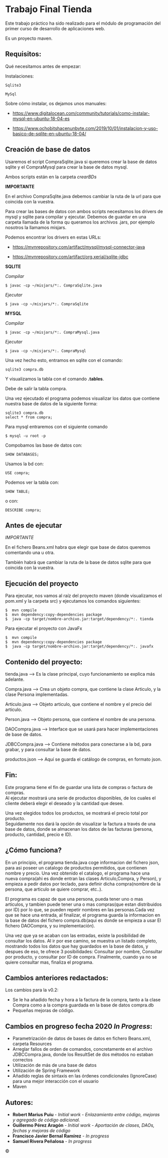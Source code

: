 # Trabajo Final Tienda 
Este trabajo práctico ha sido realizado para el módulo de programación del primer curso de desarrollo de aplicaciones web.


Es un proyecto maven.

## Requisitos:
Qué necesitamos antes de empezar:

Instalaciones:
```
Sqlite3 

MySql
```
Sobre cómo instalar, os dejamos unos manuales:

- https://www.digitalocean.com/community/tutorials/como-instalar-mysql-en-ubuntu-18-04-es


- https://www.ochobitshacenunbyte.com/2019/10/01/instalacion-y-uso-basico-de-sqlite-en-ubuntu-18-04/




## Creación de base de datos
Usaremos el script CompraSqlite.java si queremos crear la base de datos sqlite y el CompraMysql para crear la base de datos mysql.


Ambos scripts están en la carpeta *crearBDs*


**IMPORTANTE**


En el archivo CompraSqlite.java debemos cambiar la ruta de la url para que coincida con la vuestra.


Para crear las bases de datos con ambos scripts necesitamos los drivers de mysql y sqlite para compilar y ejecutar. Debemos de guardar en una carpeta llamada de la forma qu queramos los archivos .jars, por ejemplo nosotros la llamamos misjars.


Podemos encontrar los drivers en estas URLs:

 - https://mvnrepository.com/artifact/mysql/mysql-connector-java
 
 
 - https://mvnrepository.com/artifact/org.xerial/sqlite-jdbc



**SQLITE**


*Compilar*
```
$ javac -cp ~/misjars/*:. CompraSqlite.java
```
*Ejecutar*

```
$ java -cp ~/misjars/*:. CompraSqlite
```



**MYSQL**


*Compilar*
```
$ javac -cp ~/misjars/*:. CompraMysql.java
```

*Ejecutar*
```
$ java -cp ~/misjars/*:. CompraMysql
```


Una vez hecho esto, entramos en sqlite con el comando:
```
sqlite3 compra.db
```
Y visualizamos la tabla con el comando **.tables**.


Debe de salir la tabla compra. 



Una vez ejecutado el programa podemos visualizar los datos que contiene nuestra base de datos de la siguiente forma:
```
sqlite3 compra.db
select * from compra;
```



Para mysql entraremos con el siguiente comando
```
$ mysql -u root -p
```
Compobamos las base de datos con:
```
SHOW DATABASES;
```
Usamos la bd con:
```
USE compra;
```
Podemos ver la tabla con:
```
SHOW TABLE;
```
o con:
```
DESCRIBE compra;
```


## Antes de ejecutar
*IMPORTANTE*


En el fichero Beans.xml habra que elegir que base de datos queremos comentando una u otra.


También habrá que cambiar la ruta de la base de datos sqlite para que coincida con la vuestra.


 
## Ejecución del proyecto
Para ejecutar, nos vamos al raíz del proyecto maven (donde visualizamos el pom.xml y la carpeta src) y ejecutamos los comandos siguientes:
```
$  mvn compile
$  mvn dependency:copy-dependencies package
$  java -cp target/nombre-archivo.jar:target/dependency/*:. tienda
```
Para ejecutar el proyecto con JavaFx 
```
$  mvn compile
$  mvn dependency:copy-dependencies package
$  java -cp target/nombre-archivo.jar:target/dependency/*:. javafx
```


## Contenido del proyecto:

tienda.java     --> Es la clase principal, cuyo funcionamiento se explica más adelante.

Compra.java     --> Crea un objeto compra, que contiene la clase Articulo, y la clase Persona implementadas.

Articulo.java   --> Objeto articulo, que contiene el nombre y el precio del articulo.

Person.java     --> Objeto persona, que contiene el nombre de una persona.

DAOCompra.java  --> Interface que se usará para hacer implementaciones de base de datos.

JDBCCompra.java --> Contiene métodos para conectarse a la bd, para grabar, y para consultar la base de datos.

productos.json  --> Aquí se guarda el catálogo de compras, en formato json.



## Fin:
Este programa tiene el fin de guardar una lista de compras o factura de compras.  
Al ejecutar mostrará una serie de productos disponibles, de los cuales el cliente deberá elegir el deseado y la cantidad que desee. 

Una vez elegidos todos los productos, se mostrará el precio total por producto.  
Seguidamente nos dará la opción de visualizar la factura a través de una base de datos, donde se almacenan los datos de las facturas (persona, producto, cantidad, precio e ID).

## ¿Cómo funciona?
En un principio, el programa tienda.java coge informacion del fichero json, para asi poseer un catalogo de productos permitidos, que contienen nombre y precio. Una vez obtenido el catalogo, el programa hace una nueva compra(ahi es donde entran las clases Articulo,Compra, y Person), y empieza a pedir datos por teclado, para definir dicha compra(nombre de la persona, que articulo se quiere comprar, etc..).  

El programa es capaz de que una persona, pueda tener uno o mas articulos, y tambien puede tener una o mas compras(que estan distribuidos por ID) por lo que, se pueden repetir nombres en las personas.Cada vez que se hace una entrada, al finalizar, el programa guarda la informacion en la base de datos del fichero compra.db(aqui es donde se empieza a usar El fichero DAOCompra, y su implementación). 

Una vez que ya se acaban con las entradas, existe la posibilidad de consultar los datos. Al ir por ese camino, se muestra un listado completo, mostrando todos los datos que hay guardados en la base de datos, y despues de eso, te ofrece 3 posibilidades: Consultar por nombre, Consultar por producto, y consultar por ID de compra. Finalmente, cuando ya no se quiere consultar mas, finaliza el programa.

## Cambios anteriores redactados:
Los cambios para la v0.2: 
- Se le ha añadido fecha y hora a la factura de la compra, tanto a la clase Compra como a la compra guardada en la base de datos compra.db
- Pequeñas mejoras de código.
## Cambios en progreso fecha 2020 *In Progress*:
* Parametrización de datos de bases de datos en fichero Beans.xml, carpeta Resources
* Arreglar fallos de orden de comandos, concretamente en el archivo JDBCCompra.java, donde los ResultSet de dos métodos no estaban correctos
* Utilización de más de una base de datos
* Utilización de Spring Framework
* Añadido reglas de sintaxis en las órdenes condicionales (IgnoreCase) para una mejor interacción con el usuario
* Maven

## Autores:
* **Robert Marius Puiu** - *Initial work* - *Enlazamiento entre código, mejoras y agregado de código adicional.*
* **Guillermo Pérez Aragón** - *Initial work* - *Aportación de clases, DAOs, fechas y mejoras de código*
* **Francisco Javier Bernal Ramírez** - *In progress* 
* **Samuel Rivera Peñalosa** - *In progress* 

&copy;
